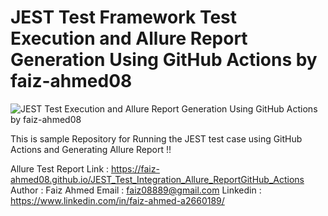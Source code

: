 # JEST Test Framework Test Execution and Allure Report Generation Using GitHub Actions by faiz-ahmed08
![JEST Test Execution and Allure Report Generation Using GitHub Actions by faiz-ahmed08](https://github.com/Faiz-Ahmed08/JEST_Test_Integration_Allure_ReportGitHub_Actions/assets/152106688/b05e336f-1371-446b-ba4e-f13acb3bd9a0)


This is sample Repository for Running the JEST test case using GitHub Actions and Generating Allure Report !!

Allure Test Report Link : https://faiz-ahmed08.github.io/JEST_Test_Integration_Allure_ReportGitHub_Actions
Author : Faiz Ahmed
Email : faiz08889@gmail.com
Linkedin : https://www.linkedin.com/in/faiz-ahmed-a2660189/
